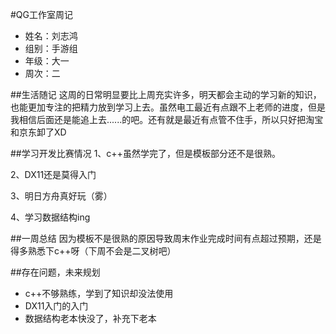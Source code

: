 ﻿#QG工作室周记- 姓名：刘志鸿- 组别：手游组- 年级：大一- 周次：二 ##生活随记 这周的日常明显要比上周充实许多，明天都会主动的学习新的知识，也能更加专注的把精力放到学习上去。虽然电工最近有点跟不上老师的进度，但是我相信后面还是能追上去......的吧。还有就是最近有点管不住手，所以只好把淘宝和京东卸了XD ##学习开发比赛情况 1、c++虽然学完了，但是模板部分还不是很熟。   2、DX11还是莫得入门 3、明日方舟真好玩（雾） 4、学习数据结构ing ##一周总结 因为模板不是很熟的原因导致周末作业完成时间有点超过预期，还是得多熟悉下c++呀（下周不会是二叉树吧） ##存在问题，未来规划 - c++不够熟练，学到了知识却没法使用 - DX11入门的入门 - 数据结构老本快没了，补充下老本